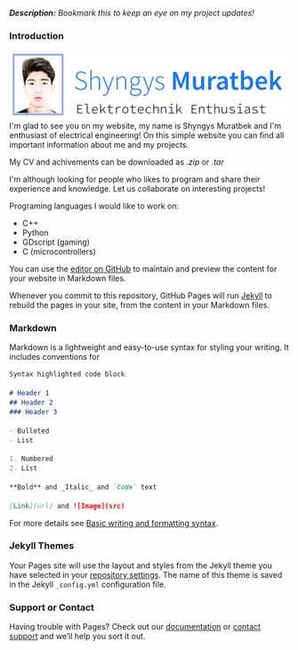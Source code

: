_**Description:**   Bookmark this to keep an eye on my project updates!_

### Introduction
![Image](https://github.com/ShyngysM/shyngysm.github.io/blob/main/my_pic.png)
I'm glad to see you on my website, my name is Shyngys Muratbek and I'm enthusiast of electrical engineering!
On this simple website you can find all important information about me and my projects.

My CV and achivements can be downloaded as _.zip_ or _.tar_

I'm although looking for people who likes to program and share their experience and knowledge.
Let us collaborate on interesting projects!

Programing languages I would like to work on:
- C++
- Python
- GDscript (gaming)
- C (microcontrollers)

You can use the [editor on GitHub](https://github.com/ShyngysM/shyngysm.github.io/edit/main/index.md) to maintain and preview the content for your website in Markdown files.

Whenever you commit to this repository, GitHub Pages will run [Jekyll](https://jekyllrb.com/) to rebuild the pages in your site, from the content in your Markdown files.

### Markdown

Markdown is a lightweight and easy-to-use syntax for styling your writing. It includes conventions for

```markdown
Syntax highlighted code block

# Header 1
## Header 2
### Header 3

- Bulleted
- List

1. Numbered
2. List

**Bold** and _Italic_ and `Code` text

[Link](url) and ![Image](src)
```

For more details see [Basic writing and formatting syntax](https://docs.github.com/en/github/writing-on-github/getting-started-with-writing-and-formatting-on-github/basic-writing-and-formatting-syntax).

### Jekyll Themes

Your Pages site will use the layout and styles from the Jekyll theme you have selected in your [repository settings](https://github.com/ShyngysM/shyngysm.github.io/settings/pages). The name of this theme is saved in the Jekyll `_config.yml` configuration file.

### Support or Contact

Having trouble with Pages? Check out our [documentation](https://docs.github.com/categories/github-pages-basics/) or [contact support](https://support.github.com/contact) and we’ll help you sort it out.
